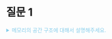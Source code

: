 # 질문 1

<details><summary style="color:skyblue">메모리의 공간 구조에 대해서 설명해주세요.</summary>
<p>

1. 힙 영역 : 개발자가 할당/해제하는 메모리 공간, 이 공간에 메모리를 할당하는 것을 동적 할당(Dynamic Memory Allocation)이라고 한다. 런 타임시에 크기가 결정된다.
2. 스택 영역 : 프로그램이 자동으로 사용하는 임시 메모리 영역, 함수 호출 시 생성되는 지역 변수와 매개변수가 저장되는 영역. 함수 호출이 완료되면 사라지게 된다.
3. 코드 영역 : 소스코드가 저장되는 영역, 텍스트 영역이라고도 부른다.
4. 데이터 영역 : 전역변수 및 static 변수가 할당되는 영역, 프로그램의 시작과 동시에 할당되고 프로그램이 종료되면 메모리가 소멸됨

* 스택과 힙은 같은 공간을 공유한다. 스택이 힙의 공간을 침범할 경우에는 STACK OVERFLOW, 힙이 스택의 공간을 침범할 경우 HEAP OVERFLOW가 발생한다.
* 스택은 메모리 공간의 아래부터, 힙은 위에서부터 할당된다.


<details><summary style="color:skyblue"> 꼬리 질문 1 - 스택 오버플로우와 힙 오버플로우는 왜 발생하며, 이를 방지하기 위한 방법은 무엇인가요?</summary>
<p>

스택 오버플로우 : 재귀 호출이 지나칠 경우, 혹은 지역 변수가 너무 많이 할당될 경우 발생 - 재귀 대신 반복문을 사용하거나 함수 호출을 최소화하과, 필요하지 않은 지역 변수의 사용을 자제하는 것으로 해결할 수 있다.
힙 오버플로우 : 동적으로 할당된 메모리가 너무 많아져서 사용가능한 힙 메모리를 모두 소진하였을 경우 발생 - 메모리 누수를 방지하고 필요하지 않은 객체는 생명주기를 적절히 관리하여 메모리 할당을 해제할 수 있도록 한다.   

</p>
</details>

<details><summary style="color:skyblue">꼬리 질문 2 - 주소 바인딩이 무엇인가요? </summary>
<p>

![Alt text](주소바인딩.png)
> 프로그램이나 프로세스 내의 가상 주소를 실제 물리적 메모리 주소에 연결하는 과정 

* 프로그램을 실행할 때, 프로그램이 사용하는 변수나 명령어들의 주소를 실제 메모리의 주소로 변환해야하는데, 이러한 작업을 주소바인딩이라고 한다.

컴파일 시간 바인딩(Compile-time Binding):
프로그램이 컴파일될 때 변수나 함수의 주소가 결정. 이 경우, 프로그램은 항상 같은 물리적 메모리 주소에서 실행되어야 하며, 이를 '절대 코드(Absolute Code)'라고 함. 컴파일러는 실행 파일을 만들 때 모든 주소를 실제 메모리 주소로 변환.

로드 시간 바인딩(Load-time Binding):
프로그램이 메모리로 로드될 때 주소 바인딩이 수행됩니다. 컴파일러는 상대 주소를 생성하고, 실제 메모리 주소는 프로그램이 메모리에 로드될 때 할당됩니다. 만약 프로그램이 다른 메모리 위치로 이동되면, 바인딩은 다시 수행되어야 합니다.

실행 시간 바인딩(Execution-time Binding) 또는 런타임 바인딩(Runtime Binding):
프로그램이 실행되는 동안에 이루어지는 주소 바인딩. 현대 운영 체제에서는 주로 '가상 메모리(Virtual Memory)' 시스템을 사용하여 실행 시간에 주소를 바인딩합니다. 프로세스가 사용하는 가상 주소는 실제 메모리 주소로 변환되어야 하며, 이 변환은 하드웨어적으로 지원되는 '메모리 관리 유닛(Memory Management Unit, MMU)'에 의해 동적으로 수행됩니다.
</p>
</details>

<details><summary style="color:skyblue">꼬리 질문 3 - 가상 메모리란? </summary>
<p>
가상 메모리(virtual memory) :  컴퓨터 시스템의 메모리 관리 기술 중 하나로, 사용 가능한 물리적 메모리(RAM)보다 더 큰 프로그램을 실행할 수 있도록 해준다. 

* 물리적 메모리와 보조 저장 장치(주로 하드 디스크나 SSD)의 공간을 효율적으로 사용하여, 프로그램이 실제 물리적 메모리의 한계를 넘어서더라도 실행될 수 있게 만들어줌

* 가상 메모리는 주소 공간을 '페이지(page)'라는 단위로 나누고, 이 페이지들을 필요에 따라 물리적 메모리와 보조 저장 장치 사이에서 교체(swap)한다. 프로그램은 실제 물리적 주소 대신에 '가상 주소(virtual address)'를 사용하여 메모리에 접근하며, 운영체제의 메모리 관리자가 이 가상 주소를 실제 물리적 주소로 변환(mapping)한다.

### 장점
큰 메모리 공간 제공: 프로그램은 물리적 메모리보다 훨씬 큰 주소 공간을 사용할 수 있습니다.
메모리 보호: 각 프로그램은 독립된 가상 주소 공간을 가지므로 다른 프로그램의 메모리 영역을 침범할 수 없습니다.
데이터 공유: 프로세스 간에 페이지를 공유함으로써 데이터를 효율적으로 공유할 수 있습니다.
메모리 할당의 유연성: 물리적 메모리의 연속적인 공간에 구애받지 않고 메모리를 할당할 수 있습니다.
</p>
</details>


</p>
</details>